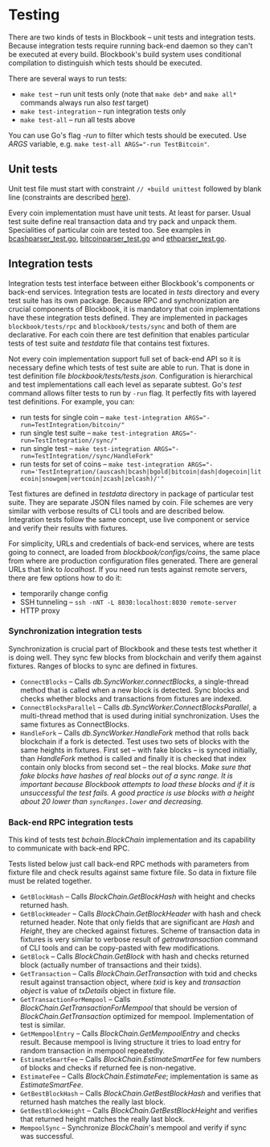 # Testing

There are two kinds of tests in Blockbook – unit tests and integration tests. Because integration tests require running
back-end daemon so they can't be executed at every build. Blockbook's build system uses conditional compilation to
distinguish which tests should be executed.

There are several ways to run tests:

* `make test` – run unit tests only (note that `make deb*` and `make all*` commands always run also *test* target)
* `make test-integration` – run integration tests only
* `make test-all` – run all tests above

You can use Go's flag *-run* to filter which tests should be executed. Use *ARGS* variable, e.g.
`make test-all ARGS="-run TestBitcoin"`.


## Unit tests

Unit test file must start with constraint `// +build unittest` followed by blank line (constraints are described
[here](https://golang.org/pkg/go/build/#hdr-Build_Constraints)).

Every coin implementation must have unit tests. At least for parser. Usual test suite define real transaction data
and try pack and unpack them. Specialities of particular coin are tested too. See examples in
[bcashparser_test.go](/bchain/coins/bch/bcashparser_test.go),
[bitcoinparser_test.go](/bchain/coins/btc/bitcoinparser_test.go) and
[ethparser_test.go](/bchain/coins/eth/ethparser_test.go).


## Integration tests

Integration tests test interface between either Blockbook's components or back-end services. Integration tests are
located in *tests* directory and every test suite has its own package. Because RPC and synchronization are crucial
components of Blockbook, it is mandatory that coin implementations have these integration tests defined. They are
implemented in packages `blockbook/tests/rpc` and `blockbook/tests/sync` and both of them are declarative. For each coin
there are test definition that enables particular tests of test suite and *testdata* file that contains test fixtures.

Not every coin implementation support full set of back-end API so it is necessary define which tests of test suite
are able to run. That is done in test definition file *blockbook/tests/tests.json*. Configuration is hierarchical and
test implementations call each level as separate subtest. Go's *test* command allows filter tests to run by `-run` flag.
It perfectly fits with layered test definitions. For example, you can:

* run tests for single coin – `make test-integration ARGS="-run=TestIntegration/bitcoin/"`
* run single test suite – `make test-integration ARGS="-run=TestIntegration//sync/"`
* run single test – `make test-integration ARGS="-run=TestIntegration//sync/HandleFork"`
* run tests for set of coins – `make test-integration ARGS="-run='TestIntegration/(auscash|bcash|bgold|bitcoin|dash|dogecoin|litecoin|snowgem|vertcoin|zcash|zelcash)/'"`

Test fixtures are defined in *testdata* directory in package of particular test suite. They are separate JSON files named
by coin. File schemes are very similar with verbose results of CLI tools and are described below. Integration tests
follow the same concept, use live component or service and verify their results with fixtures.

For simplicity, URLs and credentials of back-end services, where are tests going to connect, are loaded
from *blockbook/configs/coins*, the same place from where are production configuration files generated. There are general
URLs that link to *localhost*. If you need run tests against remote servers, there are few options how to do it:

* temporarily change config
* SSH tunneling – `ssh -nNT -L 8030:localhost:8030 remote-server`
* HTTP proxy

### Synchronization integration tests

Synchronization is crucial part of Blockbook and these tests test whether it is doing well. They sync few blocks from
blockchain and verify them against fixtures. Ranges of blocks to sync are defined in fixtures.

* `ConnectBlocks` – Calls *db.SyncWorker.connectBlocks*, a single-thread method that is called when a new block is detected.
   Sync blocks and checks whether blocks and transactions from fixtures are indexed.
* `ConnectBlocksParallel` – Calls *db.SyncWorker.ConnectBlocksParallel*, a multi-thread method that is used during initial
   synchronization. Uses the same fixtures as ConnectBlocks.
* `HandleFork` – Calls *db.SyncWorker.HandleFork* method that rolls back blockchain if a fork is detected. Test uses two
   sets of blocks with the same heights in fixtures. First set – with fake blocks – is synced initially, than *HandleFork*
   method is called and finally it is checked that index contain only blocks from second set – the real blocks. *Make
   sure that fake blocks have hashes of real blocks out of a sync range. It is important because Blockbook attempts to
   load these blocks and if it is unsuccessful the test fails. A good practice is use blocks with a height about 20 lower
   than `syncRanges.lower` and decreasing.*

### Back-end RPC integration tests

This kind of tests test *bchain.BlockChain* implementation and its capability to communicate with back-end RPC.

Tests listed below just call back-end RPC methods with parameters from fixture file and check results against same
fixture file. So data in fixture file must be related together.

* `GetBlockHash` – Calls *BlockChain.GetBlockHash* with height and checks returned hash.
* `GetBlockHeader` – Calls *BlockChain.GetBlockHeader* with hash and check returned header. Note that only fields
   that are significant are *Hash* and *Height*, they are checked against fixtures. Scheme of transaction data in fixtures
   is very similar to verbose result of *getrawtransaction* command of CLI tools and can be copy-pasted with few
   modifications.
* `GetBlock` – Calls *BlockChain.GetBlock* with hash and checks returned block (actually number of transactions and
   their txids).
* `GetTransaction` – Calls *BlockChain.GetTransaction* with txid and checks result against transaction object, where
   *txid* is key and *transaction object* is value of *txDetails* object in fixture file.
* `GetTransactionForMempool` – Calls *BlockChain.GetTransactionForMempool* that should be version of
   *BlockChain.GetTransaction* optimized for mempool. Implementation of test is similar.
* `GetMempoolEntry` – Calls *BlockChain.GetMempoolEntry* and checks result. Because mempool is living structure it
   tries to load entry for random transaction in mempool repeatedly.
* `EstimateSmartFee` – Calls *BlockChain.EstimateSmartFee* for few numbers of blocks and checks if returned fee is
   non-negative.
* `EstimateFee` – Calls *BlockChain.EstimateFee*; implementation is same as *EstimateSmartFee*.
* `GetBestBlockHash` – Calls *BlockChain.GetBestBlockHash* and verifies that returned hash matches the really last
   block.
* `GetBestBlockHeight` – Calls *BlockChain.GetBestBlockHeight* and verifies that returned height matches the really
   last block.
* `MempoolSync` – Synchronize *BlockChain*'s mempool and verify if sync was successful.
